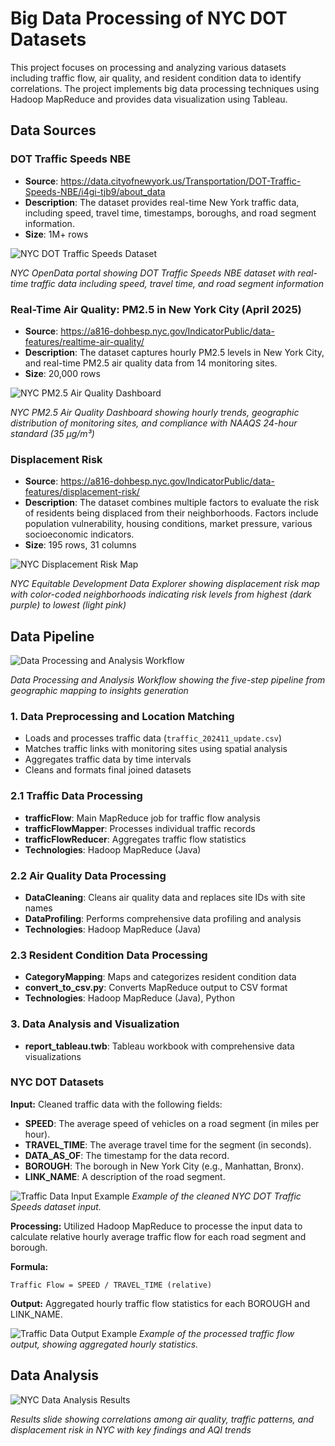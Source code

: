 # Big Data Processing of NYC DOT Datasets

This project focuses on processing and analyzing various datasets including traffic flow, air quality, and resident condition data to identify correlations. The project implements big data processing techniques using Hadoop MapReduce and provides data visualization using Tableau.


## Data Sources

### DOT Traffic Speeds NBE
- **Source**: https://data.cityofnewyork.us/Transportation/DOT-Traffic-Speeds-NBE/i4gi-tjb9/about_data
- **Description**: The dataset provides real-time New York traffic data, including speed, travel time, timestamps, boroughs, and road segment information.
- **Size**: 1M+ rows

![NYC DOT Traffic Speeds Dataset](./images/nyc_traffic_speeds.png)

*NYC OpenData portal showing DOT Traffic Speeds NBE dataset with real-time traffic data including speed, travel time, and road segment information*

### Real-Time Air Quality: PM2.5 in New York City (April 2025)
- **Source**: https://a816-dohbesp.nyc.gov/IndicatorPublic/data-features/realtime-air-quality/
- **Description**: The dataset captures hourly PM2.5 levels in New York City, and real-time PM2.5 air quality data from 14 monitoring sites.
- **Size**: 20,000 rows

![NYC PM2.5 Air Quality Dashboard](./images/nyc_pm25_dashboard.png)

*NYC PM2.5 Air Quality Dashboard showing hourly trends, geographic distribution of monitoring sites, and compliance with NAAQS 24-hour standard (35 µg/m³)*

### Displacement Risk
- **Source**: https://a816-dohbesp.nyc.gov/IndicatorPublic/data-features/displacement-risk/
- **Description**: The dataset combines multiple factors to evaluate the risk of residents being displaced from their neighborhoods. Factors include population vulnerability, housing conditions, market pressure, various socioeconomic indicators.
- **Size**: 195 rows, 31 columns

![NYC Displacement Risk Map](./images/nyc_displacement_risk.png)

*NYC Equitable Development Data Explorer showing displacement risk map with color-coded neighborhoods indicating risk levels from highest (dark purple) to lowest (light pink)*

## Data Pipeline

![Data Processing and Analysis Workflow](./images/data_workflow.png)

*Data Processing and Analysis Workflow showing the five-step pipeline from geographic mapping to insights generation*

### 1. Data Preprocessing and Location Matching

- Loads and processes traffic data (`traffic_202411_update.csv`)
- Matches traffic links with monitoring sites using spatial analysis
- Aggregates traffic data by time intervals
- Cleans and formats final joined datasets

### 2.1 Traffic Data Processing

- **trafficFlow**: Main MapReduce job for traffic flow analysis
- **trafficFlowMapper**: Processes individual traffic records
- **trafficFlowReducer**: Aggregates traffic flow statistics
- **Technologies**: Hadoop MapReduce (Java)

### 2.2 Air Quality Data Processing

- **DataCleaning**: Cleans air quality data and replaces site IDs with site names
- **DataProfiling**: Performs comprehensive data profiling and analysis
- **Technologies**: Hadoop MapReduce (Java)

### 2.3 Resident Condition Data Processing

- **CategoryMapping**: Maps and categorizes resident condition data
- **convert_to_csv.py**: Converts MapReduce output to CSV format
- **Technologies**: Hadoop MapReduce (Java), Python

### 3. Data Analysis and Visualization

- **report_tableau.twb**: Tableau workbook with comprehensive data visualizations

### NYC DOT Datasets

**Input:** Cleaned traffic data with the following fields:
- **SPEED**: The average speed of vehicles on a road segment (in miles per hour).
- **TRAVEL_TIME**: The average travel time for the segment (in seconds).
- **DATA_AS_OF**: The timestamp for the data record.
- **BOROUGH**: The borough in New York City (e.g., Manhattan, Bronx).
- **LINK_NAME**: A description of the road segment.

![Traffic Data Input Example](./images/traffic_input.png)
*Example of the cleaned NYC DOT Traffic Speeds dataset input.*

**Processing:**
Utilized Hadoop MapReduce to processe the input data to calculate relative hourly average traffic flow for each road segment and borough.

**Formula:**
```
Traffic Flow = SPEED / TRAVEL_TIME (relative)
```

**Output:** Aggregated hourly traffic flow statistics for each BOROUGH and LINK_NAME.

![Traffic Data Output Example](https://github.com/user-attachments/assets/652f9762-6be9-4065-a232-f96e90e298f2)
*Example of the processed traffic flow output, showing aggregated hourly statistics.*

## Data Analysis

![NYC Data Analysis Results](./images/analysis_results.png)

*Results slide showing correlations among air quality, traffic patterns, and displacement risk in NYC with key findings and AQI trends*



